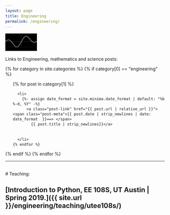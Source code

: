 ```yaml
---
layout: page
title: Engineering
permalink: /engineering/
---
```



<img src="/images/wave.gif" width="100">

Links to Engineering, mathematics and science posts:



{% for category in site.categories %}
  {% if category[0] == "engineering" %}

  <ul>
    {% for post in category[1] %}

	  <li>
        {%- assign date_format = site.minima.date_format | default: "%b %-d, %Y" -%}
          <a class="post-link" href="{{ post.url | relative_url }}"> <span class="post-meta">{{ post.date | strip_newlines | date: date_format  }}==> </span>
            {{ post.title | strip_newlines}}</a>

        
      </li>
    {% endfor %}
  </ul>
  {% endif %}
{% endfor %}

<hr>
<br>
# Teaching:

## [Introduction to Python, EE 108S, UT Austin | Spring 2019.]({{ site.url }}/engineering/teaching/utee108s/)

